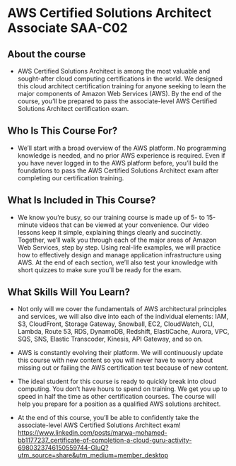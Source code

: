 # AWS Certified Solutions Architect Associate SAA-C02
## About the course
- AWS Certified Solutions Architect is among the most valuable and sought-after cloud computing certifications in the world. We designed this cloud architect certification training for anyone seeking to learn the major components of Amazon Web Services (AWS). By the end of the course, you’ll be prepared to pass the associate-level AWS Certified Solutions Architect certification exam.

## Who Is This Course For?
- We’ll start with a broad overview of the AWS platform. No programming knowledge is needed, and no prior AWS experience is required. Even if you have never logged in to the AWS platform before, you’ll build the foundations to pass the AWS Certified Solutions Architect exam after completing our certification training.

## What Is Included in This Course?
- We know you’re busy, so our training course is made up of 5- to 15-minute videos that can be viewed at your convenience. Our video lessons keep it simple, explaining things clearly and succinctly. Together, we’ll walk you through each of the major areas of Amazon Web Services, step by step. Using real-life examples, we will practice how to effectively design and manage application infrastructure using AWS. At the end of each section, we’ll also test your knowledge with short quizzes to make sure you’ll be ready for the exam.

## What Skills Will You Learn?
- Not only will we cover the fundamentals of AWS architectural principles and services, we will also dive into each of the individual elements: IAM, S3, CloudFront, Storage Gateway, Snowball, EC2, CloudWatch, CLI, Lambda, Route 53, RDS, DynamoDB, Redshift, ElastiCache, Aurora, VPC, SQS, SNS, Elastic Transcoder, Kinesis, API Gateway, and so on.

- AWS is constantly evolving their platform. We will continuously update this course with new content so you will never have to worry about missing out or failing the AWS certification test because of new content.

- The ideal student for this course is ready to quickly break into cloud computing. You don’t have hours to spend on training. We get you up to speed in half the time as other certification courses. The course will help you prepare for a position as a qualified AWS solutions architect.

- At the end of this course, you’ll be able to confidently take the associate-level AWS Certified Solutions Architect exam! https://www.linkedin.com/posts/marwa-mohamed-bb1177237_certificate-of-completion-a-cloud-guru-activity-6980323746150559744-GluQ?utm_source=share&utm_medium=member_desktop

